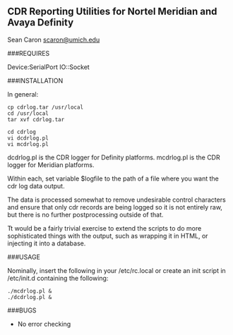 CDR Reporting Utilities for Nortel Meridian and Avaya Definity
--------------------------------------------------------------
Sean Caron scaron@umich.edu

###REQUIRES

Device:SerialPort
IO::Socket

###INSTALLATION

In general:

```
cp cdrlog.tar /usr/local
cd /usr/local
tar xvf cdrlog.tar

cd cdrlog
vi dcdrlog.pl
vi mcdrlog.pl
```

dcdrlog.pl is the CDR logger for Definity platforms.
mcdrlog.pl is the CDR logger for Meridian platforms.

Within each, set variable $logfile to the path of a file where you want the
cdr log data output.

The data is processed somewhat to remove undesirable control characters and
ensure that only cdr records are being logged so it is not entirely raw, but
there is no further postprocessing outside of that. 

Tt would be a fairly trivial exercise to extend the scripts to do more
sophisticated things with the output, such as wrapping it in HTML, or
injecting it into a database.

###USAGE

Nominally, insert the following in your /etc/rc.local or create an init script
in /etc/init.d containing the following:

```
./mcdrlog.pl &
./dcdrlog.pl &
```

###BUGS

* No error checking

